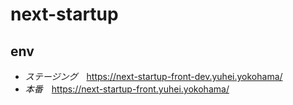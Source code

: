 # next-startup

## env
- *ステージング*　https://next-startup-front-dev.yuhei.yokohama/
- *本番*　https://next-startup-front.yuhei.yokohama/
